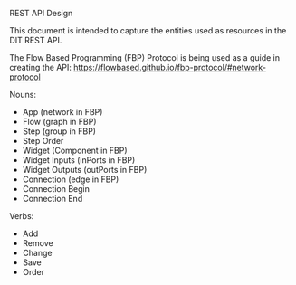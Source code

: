 REST API Design

This document is intended to capture the entities used as resources in
the DIT REST API.

The Flow Based Programming (FBP) Protocol is being used as a
guide in creating the API:
https://flowbased.github.io/fbp-protocol/#network-protocol

Nouns:
- App (network in FBP)
- Flow (graph in FBP)
- Step (group in FBP)
- Step Order
- Widget (Component in FBP)
- Widget Inputs (inPorts in FBP)
- Widget Outputs (outPorts in FBP)
- Connection (edge in FBP)
- Connection Begin
- Connection End


Verbs:
- Add
- Remove
- Change
- Save
- Order
